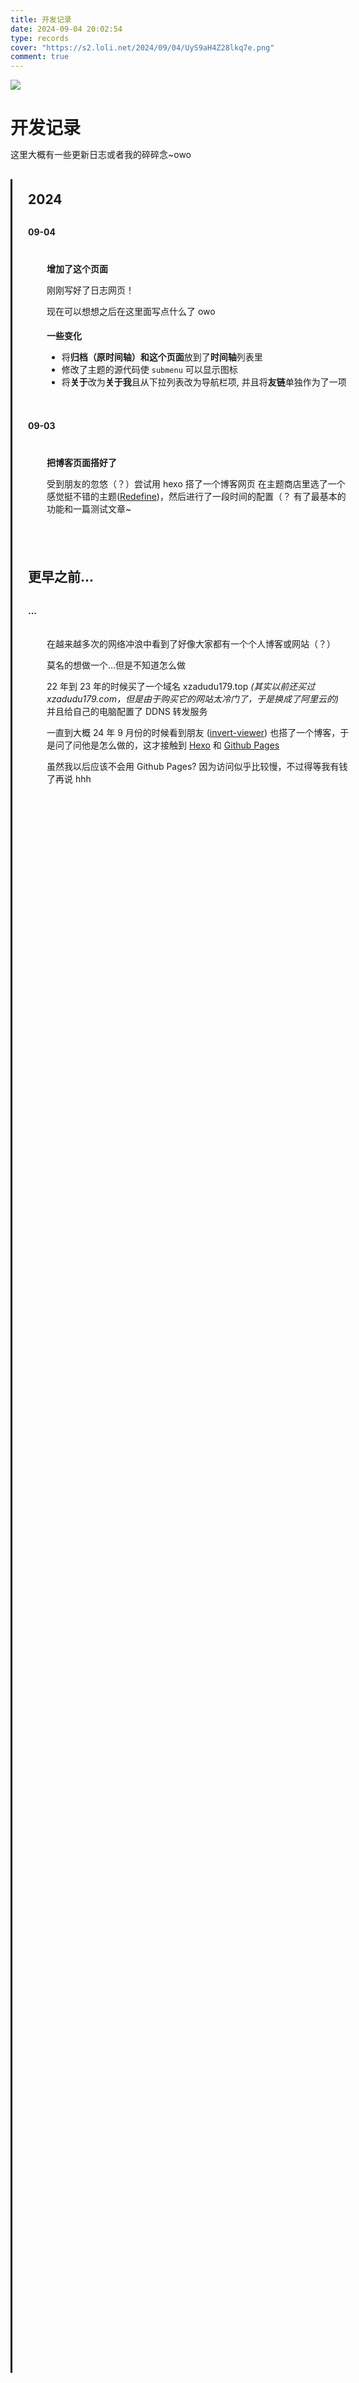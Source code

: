 ```yaml
---
title: 开发记录
date: 2024-09-04 20:02:54
type: records
cover: "https://s2.loli.net/2024/09/04/UyS9aH4Z28lkq7e.png"
comment: true
---
```


![](https://s2.loli.net/2024/09/04/D37wSGlNo198Mxg.png)

# 开发记录

这里大概有一些更新日志或者我的碎碎念~owo

<style>
    * {
        padding: 0;
        margin: 0;
    }
    h2.year {

    }

    .circsmall {
        width: 12px;
        height: 12px;
        /* border: 3px solid #767676; */
        background: var(--fourth-text-color);
        border-radius: 999%;
        margin-left: -32.4px;
        position: relative;
        top: 23px;
    }

    .timeline {
        width:96%;
        height:90%;
        padding-left:25px;
        border-left:3px solid;
        border-image:linear-gradient(var(--fourth-text-color) 0%, var(--fourth-text-color) 90%, #0000 100%) 1;
    }

    .circbig {
        width: 20px;
        height: 20px;
        border: 3px solid var(--primary-color);
        background: var(--primary-color);
        border-radius: 999%;
        margin-left: -36.5px;
        position: relative;
        top: 30px;
        box-shadow: 0 0 50px 5px transparent;
    }

    .uparrow {
        position: relative;
        top: 20px;
        right: 7.9px;
        color: var(--fourth-text-color);
        font-size: 25px;
    }

    .content {
        display: block;
        background: var(--second-background-color);
        padding: 20px;
        width:100%;
        margin-left: 10px;
        box-shadow: var(--redefine-box-shadow-flat);
        border-radius: 10px;
    }
</style>

<i class="fa-sharp fa-regular fa-arrow-up uparrow"></i>

<div class="timeline">
<h2 class="year"><div class="circbig"></div>2024</h2>

<!-- start content -->
<h4>
    <div class="circsmall"></div>
    09-04
</h4>
<span class="content">

#### 增加了这个页面

刚刚写好了日志网页！

现在可以想想之后在这里面写点什么了 owo

#### 一些变化

-   将**归档（原时间轴）**和**这个页面**放到了**时间轴**列表里
-   修改了主题的源代码使 `submenu` 可以显示图标
-   将**关于**改为**关于我**且从下拉列表改为导航栏项, 并且将**友链**单独作为了一项

</span>

<!-- end content -->

<!-- startcontent -->
<h4>
    <div class="circsmall"></div>
    09-03
</h4>
<span class="content">

#### 把博客页面搭好了

受到朋友的忽悠（？）尝试用 hexo 搭了一个博客网页
在主题商店里选了一个感觉挺不错的主题([Redefine](https://github.com/EvanNotFound/hexo-theme-redefine))，然后进行了一段时间的配置（？
有了最基本的功能和一篇测试文章~

</span>

<!-- end content -->

<h2 class="year"><div class="circbig"></div>更早之前...</h2>
<!-- startcontent -->
<h4>
    <div class="circsmall"></div>
    ...
</h4>
<span class="content">

在越来越多次的网络冲浪中看到了好像大家都有一个个人博客或网站（？）

莫名的想做一个...但是不知道怎么做

22 年到 23 年的时候买了一个域名 xzadudu179.top _(其实以前还买过 xzadudu179.com，但是由于购买它的网站太冷门了，于是换成了阿里云的)_ 并且给自己的电脑配置了 DDNS 转发服务

一直到大概 24 年 9 月份的时候看到朋友 ([invert-viewer](https://invert-viewer.github.io/)) 也搭了一个博客，于是问了问他是怎么做的，这才接触到 [Hexo](https://hexo.io/zh-cn/docs/) 和 [Github Pages](https://pages.github.com/)

虽然我以后应该不会用 Github Pages? 因为访问似乎比较慢，不过得等我有钱了再说 hhh

</span>

<!-- end content -->

</div>
